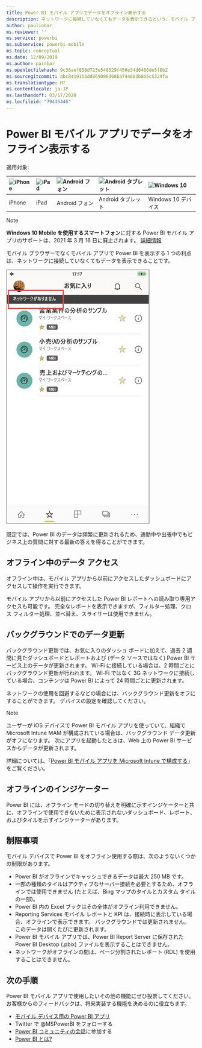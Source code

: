 ```yaml
---
title: Power BI モバイル アプリでデータをオフライン表示する
description: ネットワークに接続していなくてもデータを表示できるという、モバイル ブラウザーでなくモバイル アプリで Power BI を表示する利点について説明します。
author: paulinbar
ms.reviewer: ''
ms.service: powerbi
ms.subservice: powerbi-mobile
ms.topic: conceptual
ms.date: 12/09/2019
ms.author: painbar
ms.openlocfilehash: 9c38aef858d723e548529f450e34d0480de5f8b2
ms.sourcegitcommit: abc8419155dd869096368ba744883b865c5329fa
ms.translationtype: HT
ms.contentlocale: ja-JP
ms.lasthandoff: 03/17/2020
ms.locfileid: "79435446"
---
```

# <a name="view-your-data-offline-in-the-power-bi-mobile-apps"></a>Power BI モバイル アプリでデータをオフライン表示する
適用対象:

| ![iPhone](./media/mobile-apps-offline-data/iphone-logo-50-px.png) | ![iPad](./media/mobile-apps-offline-data/ipad-logo-50-px.png) | ![Android フォン](./media/mobile-apps-offline-data/android-phone-logo-50-px.png) | ![Android タブレット](./media/mobile-apps-offline-data/android-tablet-logo-50-px.png) | ![Windows 10](./media/mobile-apps-offline-data/win-10-logo-50-px.png) |
|:--- |:--- |:--- |:--- |:--- |
| iPhone |iPad |Android フォン |Android タブレット |Windows 10 デバイス |

>[!NOTE]
>**Windows 10 Mobile を使用するスマートフォン**に対する Power BI モバイル アプリのサポートは、2021 年 3 月 16 日に廃止されます。 [詳細情報](https://go.microsoft.com/fwlink/?linkid=2121400)

モバイル ブラウザーでなくモバイル アプリで Power BI を表示する 1 つの利点は、ネットワークに接続していなくてもデータを表示できることです。 

![ネットワークに接続していないというメッセージ](./media/mobile-apps-offline-data/power-bi-iphone-no-network.png)

既定では、Power BI のデータは頻繁に更新されるため、通勤中や出張中でもビジネス上の質問に対する最新の答えを得ることができます。

## <a name="data-access-while-youre-offline"></a>オフライン中のデータ アクセス
オフライン中は、モバイル アプリから以前にアクセスしたダッシュボードにアクセスして操作を実行できます。

モバイル アプリから以前にアクセスした Power BI レポートへの読み取り専用アクセスも可能です。 完全なレポートを表示できますが、フィルター処理、クロス フィルター処理、並べ替え、スライサーは使用できません。

## <a name="background-data-refresh"></a>バックグラウンドでのデータ更新
バックグラウンド更新では、お気に入りのダッシュ ボードに加えて、過去 2 週間に見たダッシュボードとレポートおよび (データ ソースではなく) Power BI サービス上のデータが更新されます。 Wi-Fi に接続している場合は、2 時間ごとにバックグラウンド更新が行われます。 Wi-Fi ではなく 3G ネットワークに接続している場合、コンテンツは Power BI によって 24 時間ごとに更新されます。

ネットワークの使用を回避するなどの場合には、バックグラウンド更新をオフにすることができます。 デバイスの設定を確認してください。

> [!NOTE]
> ユーザーが iOS デバイスで Power BI モバイル アプリを使っていて、組織で Microsoft Intune MAM が構成されている場合は、バックグラウンド データ更新がオフになります。 次にアプリを起動したときは、Web 上の Power BI サービスからデータが更新されます。
> 
> 詳細については、「[Power BI モバイル アプリを Microsoft Intune で構成する](../../service-admin-mobile-intune.md)」をご覧ください。 
> 
> 

## <a name="offline-indicators"></a>オフラインのインジケーター
Power BI には、オフライン モードの切り替えを明確に示すインジケーターと共に、オフラインで使用できないために表示されないダッシュボード、レポート、およびタイルを示すインジケーターがあります。

## <a name="limitations"></a>制限事項
モバイル デバイスで Power BI をオフライン使用する際は、次のようないくつかの制限があります。

* Power BI がオフラインでキャッシュできるデータは最大 250 MB です。
* 一部の種類のタイルはアクティブなサーバー接続を必要とするため、オフラインでは使用できません (たとえば、Bing マップのタイルとカスタム タイルの一部)。
* Power BI 内の Excel ブックはその全体がオフライン利用できません。
* Reporting Services モバイル レポートと KPI は、接続時に表示している場合、オフラインで表示できます。 バックグラウンドでは更新されません。 このデータは開くたびに更新されます。
* Power BI モバイル アプリでは、Power BI Report Server に保存された Power BI Desktop (.pbix) ファイルを表示することはできません。 
* ネットワークがオフラインの間は、ページ分割されたレポート (RDL) を使用することはできません。

## <a name="next-steps"></a>次の手順
Power BI モバイル アプリで使用したいその他の機能にぜひ投票してください。お客様からのフィードバックは、将来実装する機能を決めるのに役立ちます。 

* [モバイル デバイス用の Power BI アプリ](mobile-apps-for-mobile-devices.md)
* Twitter で @MSPowerBI をフォローする
* [Power BI コミュニティの会話](https://community.powerbi.com/)に参加する
* [Power BI とは?](../../fundamentals/power-bi-overview.md)